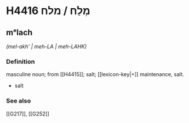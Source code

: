 # H4416 מְלַח / מלח

## mᵉlach

_(mel-akh' | meh-LA | meh-LAHK)_

### Definition

masculine noun; from [[H4415]]; salt; [[lexicon-key|+]] maintenance, salt.

- salt
### See also

[[G217]], [[G252]]

